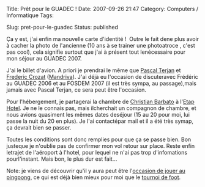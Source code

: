 Title: Prêt pour le GUADEC !
Date: 2007-09-26 21:47
Category: Computers / Informatique
Tags: <?xml version="1.0" encoding="utf-8"?>

Slug: pret-pour-le-guadec
Status: published

Ça y est, j'ai enfin ma nouvelle carte d'identité !  Outre le fait dene plus avoir à cacher la photo de l'ancienne (10 ans à se trainer une photoatroce , c'est pas cool), cela signifie surtout que j'ai à présent tout lenécessaire pour  mon séjour au GUADEC 2007.  
  
J'ai le billet d'avion. A priori je prendrai le même que [Pascal Terjan](\%22http://fasmz.org/%7Epterjan/\%22) et [Frederic Crozat](\%22http://twinpeaks.dyndns.org/blog/\%22) ([Mandriva](\%22http://www.mandriva.com/\%22)). J'ai déjà eu l'occasion de discuteravec Frédéric au GUADEC 2006 et au FOSDEM 2007 (il est très sympa, au passage),mais jamais avec Pascal Terjan, ce sera peut être l'occasion.  
  
Pour l'hébergement, je partagerai la chambre de [Christian Barbato](\%22http://christianb.altervista.org/\%22) à l'[Etap Hotel](\%22http://www.etaphotels.com/\%22). Je ne le connais pas, mais ilcherchait un compagnon de chambre, et nous avions quasiment les mêmes dates deséjour (15 au 20 pour moi, lui passe la nuit du 20 en plus). Je l'ai contactépar mail et il a été très symap, ça devrait bien se passer.  
  
Toutes les conditions sont donc remplies pour que ça se passe bien. Bon justeque je n'oublie pas de confirmer mon vol retour sur place. Reste enfin letrajet de l'aéroport à l'hotel, pour lequel ne n'ai pas trop d'infomations pourl'instant. Mais bon, le plus dur est fait...  
  
Note: je viens de découvrir qu'il y aura peut être l'[occasion de jouer au pingpong](\%22http://live.gnome.org/GUADEC/2007/PingPong\%22), ce qui est déjà bien mieux pour moi que le [tournoi de foot](\%22http://live.gnome.org/GUADEC/2007/FootballMatch\%22).
